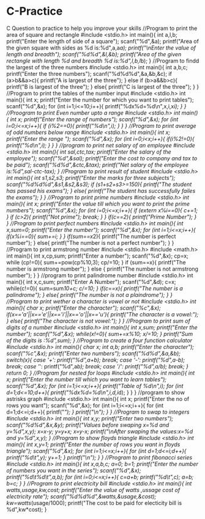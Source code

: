 # C-Practice
C Question to practice to help you improve your skills 
//Program to print the area of square and rectangle
#include <stdio.h>
int main(){
    int a,l,b;
    printf("Enter the length of side of a square");
    scanf("%d",&a);
    printf("Area of the given square with sides as %d is:%d",a,a*a);
    printf("\nEnter the value of length and breadth");
    scanf("%d%d",&l,&b);
    printf("Area of the given rectangle with length %d and breadth %d is:%d",l,b,l*b);
}
//Program to findd the largest of the three numbers
#include <stdio.h>
int main(){
    int a,b,c;
    printf("Enter the three numbers");
    scanf("%d%d%d",&a,&b,&c);
    if (a>b&&a>c){
        printf("A is largest of the three");
    }
    else if (b>a&&b>c){
        printf("B is largest of the three");
    }
    else{
        printf("C is largest of the three");
    }
}
//Program to print the tables of the number input
#include <stdio.h>
int main(){
    int x;
    printf("Enter the number for which you want to print tables");
    scanf("%d",&x);
    for (int i=1;i<=10;i++){
        printf("%dx%d=%d\n",x,i,x*i);
    }
}
//Proogram to print Even number upto a range
#include <stdio.h>
int main(){
    int x;
    printf("Enter the range of numbers");
    scanf("%d",&x);
    for (int i=0;i<=x;i++){
        if (i%2==0){
            printf("%d\n",i);
        }
    }
}
//Program to print average of odd numbers below range 
#include <stdio.h>
int main(){
    int x;
    printf("Enter the range ");
    scanf("%d",&x);
    for (int i=0;i<x;i++){
        if(i%2!=0){
            printf("%d\n",i);
        }
    }
}
//program to print net salary of an employee
#include <stdio.h>
int main(){
    int sal,ctc,tax;
    printf("Enter the salary of the employee");
    scanf("%d",&sal);
    printf("Enter the cost to company and tax to be paid");
    scanf("%d%d",&ctc,&tax);
    printf("Net salary of the employee is:%d",sal-ctc-tax);
}
//Program to print result of student
#include <stdio.h>
int main(){
    int s1,s2,s3;
    printf("Enter the marks for three subjects");
    scanf("%d%d%d",&s1,&s2,&s3);
    if (s1+s2+s3>=150){
        printf("The student has passed his exams");
    }
    else{
        printf("The student has successfully failes the exams");
    }
}
//Program to print prime numbers
#include <stdio.h>
int main(){
    int x;
    printf("Enter the value till which you want to print the prime numbers");
    scanf("%d",&x);
    for (int i=0;i<=x;i++){
        if (extern x℅i==0){
            c+=1;
        }
        if (c>2){
            printf("Not prime");
            break;
        } 
    }
    if(c==2){
     printf("Prime Number");
    }
}
//Program to print perfect numbers
#include <stdio.h>
int main(){
    int x,sum=0;
    printf("Enter the number");
    scanf("%d",&x);
    for (int i=1;i<=x;i++){
        if(x%i==0){
        sum+=i;
        }
    }
    if(sum==x*2){
        printf("The number is perfect number");
    }
    else{
        printf("The number is not a perfect number");
    }
}
//Program to print armstrong number
#include <stdio.h>
#include <math.h>
int main(){
    int x,cp,sum;
    printf("Enter a number");
    scanf("%d",&x);
    cp=x;
    while (cp!=0){
        sum+=pow(cp%10,3);
        cp/=10;
    }
    if (sum==x){
        printf("The number is armstrong number");
    }
    else {
        printf("The number is not armstrong number");
    }
}
//program to print palindrome number
#include <stdio.h>
int main(){
    int x,c,sum;
    printf("Enter A Number");
    scanf("%d",&d);
    c=x;
    while(c!=0){
        sum=sum*10+c;
        c/=10;
    }
    if(c==x){
        printf("The number is a palindrome");
    }
    else{
        printf("The number is not a plaindrome");
    }
}
//Program to print wether a character is vowel or not 
#include <stdio.h>
int main(){
    char x;
    printf("Enter the character");
    scanf("%c",&x);
    if(x=='a'||x=='e'||x=='i'||x=='o'||x=='u'){
        printf("The character is a vowel:");
    }
    else{
        printf("The character is not vowel:");
    }
}
//Program to print sum of digits of a number
#include <stdio.h>
int main(){
    int x,sum;
    printf("Enter the number");
    scanf("%d",&x);
    while(x!=0){
        sum+=x%10;
        x/=10;
    }
    printf("Sum of the digits is :%d",sum);
}
//Program to create a four function calculator
#include <stdio.h>
int main(){
    char x;
    int a,b;
    printf("Enter the character");
    scanf("%c",&x);
    printf("Enter two numbers");
    scanf("%d%d",&a,&b);
    switch(x){
        case '+':
        printf("%d",a+b);
        break;
        case '-':
        printf("%d",a-b);
        break;
        case '*':
        printf("%d",a*b);
        break;
        case '/':
        printf("%d",a/b);
        break;
    }
    return 0;
}
//Program for nested for loops 
#include <stdio.h>
int main(){
    int x;
    printf("Enter the number till which you want to learn tables");
    scanf("%d",&x);
    for (int i=1;i<=x;i++){
        printf("Table of %d\n",i);
        for (int d=1;d<=10;d++){
            printf("%dx%d=%d\n",i,d,i*d);
        }
    }
}
//program to show astrisks graph
#include <stdio.h>
int main(){
    int x;
    printf("Enter the no of rows you want");
    scanf("%d",&x);
    for (int i=1;i<=x;i++){
        for (int d=1;d<=i;d++){
            printf("*");
        }
        printf("\n");
    }
}
//Program to swap to integers
#include <stdio.h>
int main(){
    int x,y;
    printf("Enter two numbers");
    scanf("%d%d",&x,&y);
    printf("Values before swaping x=%d and y=%d",x,y);
    x=x-y;
    y=y+x;
    x=y-x;
    printf("\nAfter swaping the values:x=%d and y=%d",x,y);
}
//Program to show floyds triangle
#include <stdio.h>
int main(){
    int x,y=1;
    printf("Enter the number of rows you want in floyds triangle");
    scanf("%d",&x);
    for (int i=1;i<=x;i++){
        for (int d=1;d<=i;d++){
            printf("%d\t",y);
            y+=1;
        }
        printf("\n");
    }
}
//Program to print fibonacci series
#include <stdio.h>
int main(){
    int x,a,b,c;
    a=0;
    b=1;
    printf("Enter the number of numbers you want in the series");
    scanf("%d",&x);
    printf("%d\t%d\t",a,b);
    for (int i=0;i<=x;i++){
        c=a+b;
        printf("%d\t",c);
        a=b;
        b=c;
    }
}
//Program to print electricity bill
#include <stdio.h>
int main(){
    int watts,usage,kw,cost;
    printf("Enter the value of watts ,ussage cost of electricity rate");
    scanf("%d%d%d",&watts,&usage,&cost);
    kw=watts*(usage/1000);
    printf("The cost to be paid for electicity bill is %d",kw*cost);
}
